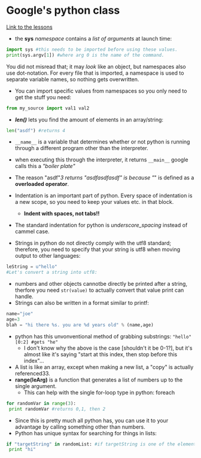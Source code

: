Google's python class
=====================

[Link to the lessons](https://developers.google.com/edu/python)

* the **sys** *namespace* contains a *list of arguments* at launch time:
```python
import sys #this needs to be imported before using these values.
print(sys.argv[1]) #where arg 0 is the name of the command.
```
You did not misread that; it may *look* like an object, but namespaces also use dot-notation. For every file that is imported, a namespace is used to separate variable names, so nothing gets overwritten.
* You can import specific values from namespaces so you only need to get the stuff you need:
```python
from my_source import val1 val2
```

* ***len()*** lets you find the amount of elements in an array/string:
```python
len("asdf") #returns 4
```

*  ```__name__``` is a variable that determines whether or not python is running through a different program other than the interpreter.

* when executing this through the interpreter, it returns ```__main__```
google calls this a *"boiler plate"*

* The reason "asdf"*3 returns "asdfasdfasdf" is because "*" is defined as a **overloaded operator**.

* Indentation is an important part of python. Every space of indentation is a new scope, so you need to keep your values etc. in that block.
  * **Indent with spaces, not tabs!!**

* The standard indentation for python is *underscore_spacing* instead of cammel case.
* Strings in python do not directly comply with the utf8 standard; therefore, you need to specify that your string is utf8 when moving output to other languages:
```python
leString = u"hello"
#Let's convert a string into utf8:

```
* numbers and other objects cannotbe directly be printed after a string, therfore you need `str(value)` to actually convert that value print can handle.
* Strings can also be written in a format similar to printf:
```python
name="joe"
age=3
blah = "hi there %s. you are %d years old" % (name,age)
```
* python has this unvonventional method of grabbing substrings: `"hello"[0:2] #gets "he"`
  * I don't know why the above is the case [shouldn't it be 0-1?], but it's almost like it's saying "start at this index, then stop before this index"...
* A list is like an array, except when making a new list, a "copy" is actually referenced33.
* **range(leArg)** is a function that generates a list of numbers up to the single argument.
  * This can help with the single for-loop type in python: foreach
```python
for randomVar in range(3):
 print randomVar #returns 0,1, then 2
```
  * Since this is pretty much all python has, you can use it to your advantage by calling something other than numbers.
* Python has unique syntax for searching for things in lists:
```python
if "targetString" in randomList: #if targetString is one of the elements in randomList...
 print "hi"
```
